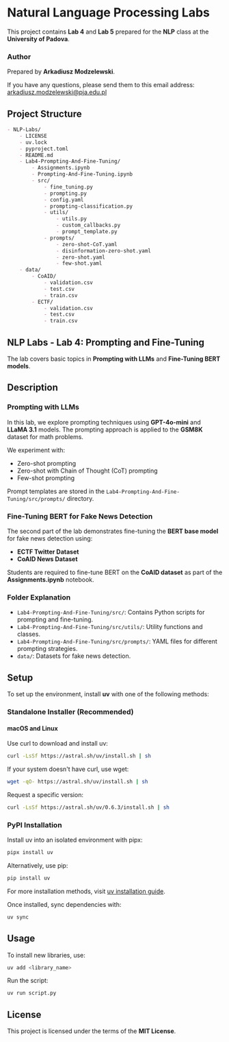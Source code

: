 # Natural Language Processing Labs

This project contains **Lab 4**  and **Lab 5** prepared for the **NLP** class at the **University of Padova**. 

### Author
Prepared by **Arkadiusz Modzelewski**.

If you have any questions, please send them to this email address: arkadiusz.modzelewski@pja.edu.pl

## Project Structure

```markdown
- NLP-Labs/
    - LICENSE
    - uv.lock
    - pyproject.toml
    - README.md
    - Lab4-Prompting-And-Fine-Tuning/
        - Assignments.ipynb
        - Prompting-And-Fine-Tuning.ipynb
        - src/
            - fine_tuning.py
            - prompting.py
            - config.yaml
            - prompting-classification.py
            - utils/
                - utils.py
                - custom_callbacks.py
                - prompt_template.py
            - prompts/
                - zero-shot-CoT.yaml
                - disinformation-zero-shot.yaml
                - zero-shot.yaml
                - few-shot.yaml
    - data/
        - CoAID/
            - validation.csv
            - test.csv
            - train.csv
        - ECTF/
            - validation.csv
            - test.csv
            - train.csv
```

## NLP Labs - Lab 4: Prompting and Fine-Tuning

The lab covers basic topics in **Prompting with LLMs** and **Fine-Tuning BERT models**.

## Description

### Prompting with LLMs
In this lab, we explore prompting techniques using **GPT-4o-mini** and **LLaMA 3.1** models. The prompting approach is applied to the **GSM8K** dataset for math problems.

We experiment with:
- Zero-shot prompting
- Zero-shot with Chain of Thought (CoT) prompting
- Few-shot prompting

Prompt templates are stored in the `Lab4-Prompting-And-Fine-Tuning/src/prompts/` directory.

### Fine-Tuning BERT for Fake News Detection
The second part of the lab demonstrates fine-tuning the **BERT base model** for fake news detection using:
- **ECTF Twitter Dataset**
- **CoAID News Dataset**

Students are required to fine-tune BERT on the **CoAID dataset** as part of the **Assignments.ipynb** notebook.

### Folder Explanation
- `Lab4-Prompting-And-Fine-Tuning/src/`: Contains Python scripts for prompting and fine-tuning.
- `Lab4-Prompting-And-Fine-Tuning/src/utils/`: Utility functions and classes.
- `Lab4-Prompting-And-Fine-Tuning/src/prompts/`: YAML files for different prompting strategies.
- `data/`: Datasets for fake news detection.


## Setup
To set up the environment, install **uv** with one of the following methods:

### Standalone Installer (Recommended)
#### macOS and Linux
Use curl to download and install uv:
```bash
curl -LsSf https://astral.sh/uv/install.sh | sh
```
If your system doesn't have curl, use wget:
```bash
wget -qO- https://astral.sh/uv/install.sh | sh
```
Request a specific version:
```bash
curl -LsSf https://astral.sh/uv/0.6.3/install.sh | sh
```

### PyPI Installation
Install uv into an isolated environment with pipx:
```bash
pipx install uv
```
Alternatively, use pip:
```bash
pip install uv
```

For more installation methods, visit [uv installation guide](https://docs.astral.sh/uv/getting-started/installation/#standalone-installer).

Once installed, sync dependencies with:
```bash
uv sync
```

## Usage
To install new libraries, use:
```bash
uv add <library_name>
```

Run the script:
```bash
uv run script.py
```

## License
This project is licensed under the terms of the **MIT License**.
